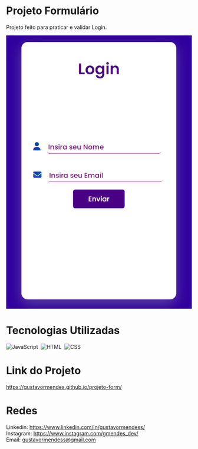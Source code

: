 # Projeto Formulário
Projeto feito para praticar e validar Login.

<img src='/img/login.png'>

# Tecnologias Utilizadas
![JavaScript](https://img.shields.io/badge/JavaScript-F7DF1E?style=for-the-badge&logo=javascript&logoColor=black)&nbsp;
![HTML](https://img.shields.io/badge/HTML5-E34F26?style=for-the-badge&logo=html5&logoColor=white)&nbsp;
![CSS](https://img.shields.io/badge/CSS3-1572B6?style=for-the-badge&logo=css3&logoColor=white)&nbsp;

# Link do Projeto
https://gustavormendes.github.io/projeto-form/

# Redes
Linkedin: https://www.linkedin.com/in/gustavormendess/ <br>
Instagram: https://www.instagram.com/gmendes_dev/ <br>
Email: gustavormendess@gmail.com
